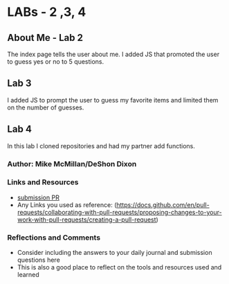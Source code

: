# LABs - 2 ,3, 4

## About Me - Lab 2

The index page tells the user about me. I added JS that promoted the user to guess yes or no to 5 questions.  

## Lab 3

I added JS to prompt the user to guess my favorite items and limited them on the number of guesses.

## Lab 4

In this lab I cloned repositories and had my partner add functions.

### Author: Mike McMillan/DeShon Dixon

### Links and Resources

* [submission PR](mikemc26m.github.io/about-me/)
* Any Links you used as reference: (https://docs.github.com/en/pull-requests/collaborating-with-pull-requests/proposing-changes-to-your-work-with-pull-requests/creating-a-pull-request)

### Reflections and Comments

* Consider including the answers to your daily journal and submission questions here
* This is also a good place to reflect on the tools and resources used and learned
